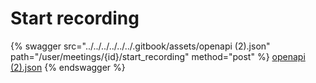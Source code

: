 # Start recording

{% swagger src="../../../../../../.gitbook/assets/openapi (2).json" path="/user/meetings/{id}/start_recording" method="post" %}
[openapi (2).json](<../../../../../../.gitbook/assets/openapi (2).json>)
{% endswagger %}
